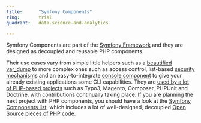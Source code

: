 ```yaml
---
title:      "Symfony Components"
ring:       trial
quadrant:   data-science-and-analytics

---
```


Symfony Components are part of the [Symfony Framework](https://symfony.com/) and they are designed as decoupled and reusable PHP components.

Their use cases vary from simple little helpers such as a [beautified var_dump](http://symfony.com/doc/current/components/var_dumper.html) to more complex ones such as access control, list-based [security mechanisms](http://symfony.com/doc/current/components/security.html) and an easy-to-integrate [console component](http://symfony.com/doc/current/components/console.html) to give your already existing applications some CLI capabilities. They are [used by a lot of PHP-based projects](http://symfony.com/projects) such as Typo3, Magento, Composer, PHPUnit and Doctrine, with contributions continually taking place. If you are planning the next project with PHP components, you should have a look at the [Symfony Components list](http://symfony.com/components), which includes a lot of well-designed, decoupled [Open Source pieces of PHP code](https://github.com/symfony).
